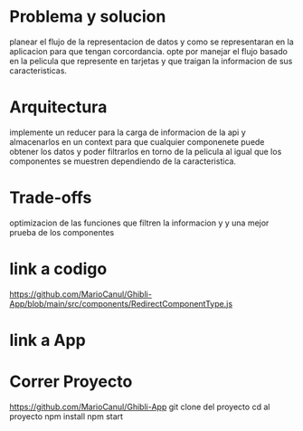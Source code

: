 # Problema y solucion
planear el flujo de la representacion de datos y como se representaran en la aplicacion para que tengan corcordancia.
opte por manejar el flujo basado en la pelicula que represente en tarjetas y que traigan la informacion de sus caracteristicas.

# Arquitectura
implemente un  reducer para la carga de informacion de la api y almacenarlos en un context para que cualquier componenete puede obtener los datos y poder filtrarlos en  torno de la pelicula al igual que los componentes se muestren dependiendo de la caracteristica.

# Trade-offs
optimizacion de las funciones que filtren la informacion y y una mejor prueba de los componentes

# link a codigo 
https://github.com/MarioCanul/Ghibli-App/blob/main/src/components/RedirectComponentType.js
# link a App 

# Correr Proyecto
https://github.com/MarioCanul/Ghibli-App
git clone del proyecto
cd al proyecto
npm install
npm start